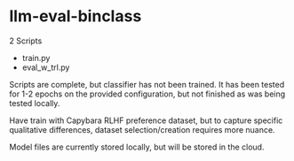 # llm-eval-binclass

2 Scripts
 - train.py
 - eval_w_trl.py

Scripts are complete, but classifier has not been trained. It has been tested for 1-2 epochs on the provided configuration, but not finished as was being tested locally.

Have train with Capybara RLHF preference dataset, but to capture specific qualitative differences, dataset selection/creation requires more nuance.

Model files are currently stored locally, but will be stored in the cloud.